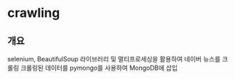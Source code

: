 # crawling

## 개요
selenium, BeautifulSoup 라이브러리 및 멀티프로세싱을 활용하여 네이버 뉴스를 크롤링
크롤링된 데이터를 pymongo를 사용하여 MongoDB에 삽입
